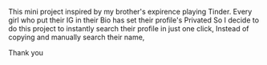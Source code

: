 This mini project inspired by my brother's expirence playing Tinder.
Every girl who put their IG in their Bio has set their profile's Privated
So I decide to do this project to instantly search their profile in just one click,
Instead of copying and manually search their name,

Thank you 
